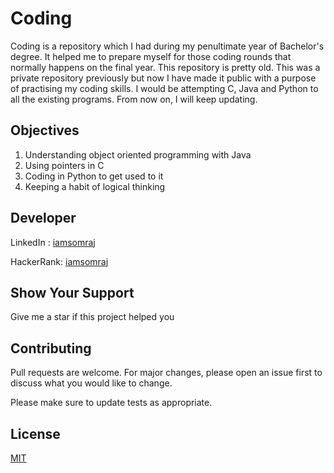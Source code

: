 # Coding

Coding is a repository which I had during my penultimate year of Bachelor's degree. It helped me to prepare myself for those coding rounds that normally happens on the final year. This repository is pretty old. This was a private repository previously but now I have made it public with a purpose of practising my coding skills. I would be attempting C, Java and Python to all the existing programs. From now on, I will keep updating.

## Objectives

1. Understanding object oriented programming with Java
2. Using pointers in C
3. Coding in Python to get used to it
4. Keeping a habit of logical thinking

## Developer

LinkedIn : [iamsomraj](https://www.linkedin.com/in/iamsomraj/)

HackerRank: [iamsomraj](https://www.hackerrank.com/iamsomraj?hr_r=1) 

## Show Your Support

Give me a star if this project helped you

## Contributing

Pull requests are welcome. For major changes, please open an issue first to discuss what you would like to change.

Please make sure to update tests as appropriate.

## License

[MIT](https://choosealicense.com/licenses/mit/)
